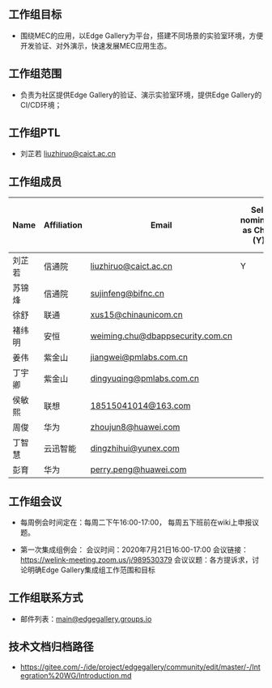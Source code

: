 ## 工作组目标
* 围绕MEC的应用，以Edge Gallery为平台，搭建不同场景的实验室环境，方便开发验证、对外演示，快速发展MEC应用生态。

## 工作组范围
* 负责为社区提供Edge Gallery的验证、演示实验室环境，提供Edge Gallery的CI/CD环境；

## 工作组PTL
* 刘芷若 liuzhiruo@caict.ac.cn

## 工作组成员
|   **Name**          | **Affiliation**       | **Email**                                                   |  **Self nominate as Chair (Y)** | **Self Nominate as Co-Chair (Y/N)** |
|-----------------------|-----------------------|-------------------------------------------------------------|--------------------------------|-------------------------------------|
| 刘芷若     | 信通院   |  liuzhiruo@caict.ac.cn   | Y  |   |
| 苏锦烽     | 信通院   |  sujinfeng@bifnc.cn   |   |   |
| 徐舒      | 联通    | xus15@chinaunicom.cn |                          |                                     |
| 褚纬明     | 安恒           | weiming.chu@dbappsecurity.com.cn     |                               |                                     |
| 姜伟       | 紫金山  | jiangwei@pmlabs.com.cn  |                               |                                     |
| 丁宇卿       | 紫金山  | dingyuqing@pmlabs.com.cn  |                               |                                     |
| 侯敏熙      | 联想  | 18515041014@163.com|                               |                                     |
| 周俊      | 华为  | zhoujun8@huawei.com |                               |                                     |
|丁智慧    |  云迅智能  | dingzhihui@yunex.com  |  |  |
|彭育    |  华为 | perry.peng@huawei.com  |  |  |
## 工作组会议
* 每周例会时间定在：每周二下午16:00-17:00，  每周五下班前在wiki上申报议题。

* 第一次集成组例会：
会议时间：2020年7月21日16:00-17:00
会议链接：https://welink-meeting.zoom.us/j/989530379
会议议题：各方提诉求，讨论明确Edge Gallery集成组工作范围和目标

## 工作组联系方式
* 邮件列表：main@edgegallery.groups.io

## 技术文档归档路径
- https://gitee.com/-/ide/project/edgegallery/community/edit/master/-/Integration%20WG/Introduction.md